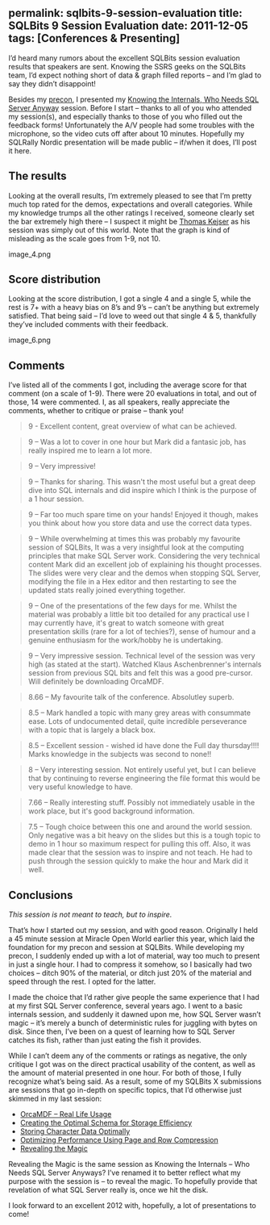 permalink: sqlbits-9-session-evaluation
title: SQLBits 9 Session Evaluation
date: 2011-12-05
tags: [Conferences & Presenting]
---
I’d heard many rumors about the excellent SQLBits session evaluation results that speakers are sent. Knowing the SSRS geeks on the SQLBits team, I’d expect nothing short of data & graph filled reports – and I’m glad to say they didn’t disappoint!

<!-- more -->

Besides my [precon](/presenting-a-precon-at-sqlbits), I presented my [Knowing the Internals, Who Needs SQL Server Anyway](http://sqlbits.com/Sessions/Event9/Knowing_the_Internals_Who_Needs_SQL_Server_Anyway) session. Before I start – thanks to all of you who attended my session(s), and especially thanks to those of you who filled out the feedback forms! Unfortunately the A/V people had some troubles with the microphone, so the video cuts off after about 10 minutes. Hopefully my SQLRally Nordic presentation will be made public – if/when it does, I’ll post it here.

## The results

Looking at the overall results, I’m extremely pleased to see that I’m pretty much top rated for the demos, expectations and overall categories. While my knowledge trumps all the other ratings I received, someone clearly set the bar extremely high there – I suspect it might be [Thomas Kejser](http://blog.kejser.org/) as his session was simply out of this world. Note that the graph is kind of misleading as the scale goes from 1-9, not 10.

image_4.png

## Score distribution

Looking at the score distribution, I got a single 4 and a single 5, while the rest is 7+ with a heavy bias on 8’s and 9’s – can’t be anything but extremely satisfied. That being said – I’d love to weed out that single 4 & 5, thankfully they’ve included comments with their feedback.

image_6.png

## Comments

I’ve listed all of the comments I got, including the average score for that comment (on a scale of 1-9). There were 20 evaluations in total, and out of those, 14 were commented. I, as all speakers, really appreciate the comments, whether to critique or praise – thank you!

> 9 - Excellent content, great overview of what can be achieved.

> 9 – Was a lot to cover in one hour but Mark did a fantasic job, has really inspired me to learn a lot more.

> 9 – Very impressive!

> 9 – Thanks for sharing. This wasn't the most useful but a great deep dive into SQL internals and did inspire which I think is the purpose of a 1 hour session.

> 9 – Far too much spare time on your hands! Enjoyed it though, makes you think about how you store data and use the correct data types.

> 9 – While overwhelming at times this was probably my favourite session of SQLBits, It was a very insightful look at the computing principles that make SQL Server work. Considering the very technical content Mark did an excellent job of explaining his thought processes. The slides were very clear and the demos when stopping SQL Server, modifying the file in a Hex editor and then restarting to see the updated stats really joined everything together.

> 9 – One of the presentations of the few days for me. Whilst the material was probably a little bit too detailed for any practical use I may currently have, it's great to watch someone with great presentation skills (rare for a lot of techies?), sense of humour and a genuine enthusiasm for the work/hobby he is undertaking.

> 9 – Very impressive session. Technical level of the session was very high (as stated at the start). Watched Klaus Aschenbrenner's internals session from previous SQL bits and felt this was a good pre-cursor. Will definitely be downloading OrcaMDF.

> 8.66 – My favourite talk of the conference. Absolutley superb.

> 8.5 – Mark handled a topic with many grey areas with consummate ease. Lots of undocumented detail, quite incredible perseverance with a topic that is largely a black box.

> 8.5 – Excellent session - wished id have done the Full day thursday!!!! Marks knowledge in the subjects was second to none!!

> 8 – Very interesting session. Not entirely useful yet, but I can believe that by continuing to reverse engineering the file format this would be very useful knowledge to have.

> 7.66 – Really interesting stuff. Possibly not immediately usable in the work place, but it's good background information.

> 7.5 – Tough choice between this one and around the world session. Only negative was a bit heavy on the slides but this is a tough topic to demo in 1 hour so maximum respect for pulling this off. Also, it was made clear that the session was to inspire and not teach. He had to push through the session quickly to make the hour and Mark did it well.

## Conclusions

*This session is not meant to teach, but to inspire.*

That’s how I started out my session, and with good reason. Originally I held a 45 minute session at Miracle Open World earlier this year, which laid the foundation for my precon and session at SQLBits. While developing my precon, I suddenly ended up with a lot of material, way too much to present in just a single hour. I had to compress it somehow, so I basically had two choices – ditch 90% of the material, or ditch just 20% of the material and speed through the rest. I opted for the latter.

I made the choice that I’d rather give people the same experience that I had at my first SQL Server conference, several years ago. I went to a basic internals session, and suddenly it dawned upon me, how SQL Server wasn’t magic – it’s merely a bunch of deterministic rules for juggling with bytes on disk. Since then, I’ve been on a quest of learning how to SQL Server catches its fish, rather than just eating the fish it provides.

While I can’t deem any of the comments or ratings as negative, the only critique I got was on the direct practical usability of the content, as well as the amount of material presented in one hour. For both of those, I fully recognize what’s being said. As a result, some of my SQLBits X submissions are sessions that go in-depth on specific topics, that I’d otherwise just skimmed in my last session:

* [OrcaMDF – Real Life Usage](http://sqlbits.com/Sessions/Event10/OrcaMDF-Real_Life_Usage)
* [Creating the Optimal Schema for Storage Efficiency](http://sqlbits.com/Sessions/Event10/Creating_the_Optimal_Schema_for_Storage_Efficiency)
* [Storing Character Data Optimally](http://sqlbits.com/Sessions/Event10/Storing_Character_Data_Optimally)
* [Optimizing Performance Using Page and Row Compression](http://sqlbits.com/Sessions/Event10/Optimizing_Performance_Using_Page_and_Row_Compression)
* [Revealing the Magic](http://sqlbits.com/Sessions/Event10/Revealing_the_Magic)

Revealing the Magic is the same session as Knowing the Internals – Who Needs SQL Server Anyways? I’ve renamed it to better reflect what my purpose with the session is – to reveal the magic. To hopefully provide that revelation of what SQL Server really is, once we hit the disk.

I look forward to an excellent 2012 with, hopefully, a lot of presentations to come!
